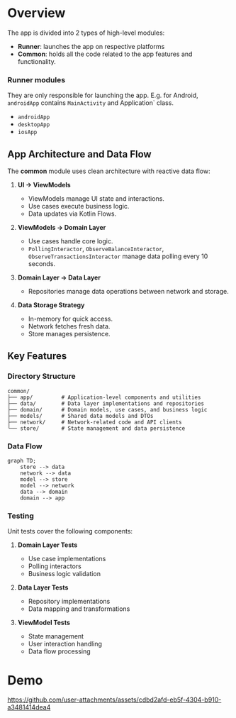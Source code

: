 # Overview

The app is divided into 2 types of high-level modules:

- **Runner**: launches the app on respective platforms
- **Common**: holds all the code related to the app features and functionality.

### Runner modules

They are only responsible for launching the app. E.g. for Android, `androidApp` contains `MainActivity` and Application` class.

- `androidApp`
- `desktopApp`
- `iosApp`

## App Architecture and Data Flow

The **common** module uses clean architecture with reactive data flow:

1. **UI → ViewModels**

   - ViewModels manage UI state and interactions.
   - Use cases execute business logic.
   - Data updates via Kotlin Flows.

2. **ViewModels → Domain Layer**

   - Use cases handle core logic.
   - `PollingInteractor`, `ObserveBalanceInteractor`, `ObserveTransactionsInteractor` manage data polling every 10 seconds.

3. **Domain Layer → Data Layer**

   - Repositories manage data operations between network and storage.

4. **Data Storage Strategy**
   - In-memory for quick access.
   - Network fetches fresh data.
   - Store manages persistence.

## Key Features

### Directory Structure

```
common/
├── app/         # Application-level components and utilities
├── data/        # Data layer implementations and repositories
├── domain/      # Domain models, use cases, and business logic
├── models/      # Shared data models and DTOs
├── network/     # Network-related code and API clients
└── store/       # State management and data persistence
```

### Data Flow

```mermaid
graph TD;
    store --> data
    network --> data
    model --> store
    model --> network
    data --> domain
    domain --> app
```

### Testing

Unit tests cover the following components:

1. **Domain Layer Tests**

   - Use case implementations
   - Polling interactors
   - Business logic validation

2. **Data Layer Tests**

   - Repository implementations
   - Data mapping and transformations

3. **ViewModel Tests**
   - State management
   - User interaction handling
   - Data flow processing
  
# Demo

https://github.com/user-attachments/assets/cdbd2afd-eb5f-4304-b910-a3481414dea4

